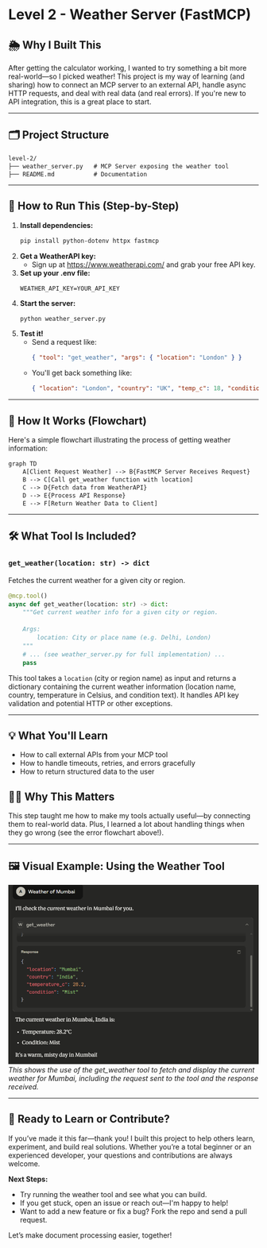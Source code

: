 # Level 2 - Weather Server (FastMCP)

## 🌦️ Why I Built This

After getting the calculator working, I wanted to try something a bit more real-world—so I picked weather! This project is my way of learning (and sharing) how to connect an MCP server to an external API, handle async HTTP requests, and deal with real data (and real errors). If you're new to API integration, this is a great place to start.

---

## 🗂️ Project Structure

```text
level-2/
├── weather_server.py   # MCP Server exposing the weather tool
├── README.md           # Documentation
```

---

## 🚀 How to Run This (Step-by-Step)

1. **Install dependencies:**
   ```bash
   pip install python-dotenv httpx fastmcp
   ```
2. **Get a WeatherAPI key:**
   - Sign up at https://www.weatherapi.com/ and grab your free API key.
3. **Set up your .env file:**
   ```env
   WEATHER_API_KEY=YOUR_API_KEY
   ```
4. **Start the server:**
   ```bash
   python weather_server.py
   ```
5. **Test it!**
   - Send a request like:
     ```json
     { "tool": "get_weather", "args": { "location": "London" } }
     ```
   - You'll get back something like:
     ```json
     { "location": "London", "country": "UK", "temp_c": 18, "condition": "Partly cloudy" }
     ```

---

## 🔄 How It Works (Flowchart)

Here's a simple flowchart illustrating the process of getting weather information:

```mermaid
graph TD
    A[Client Request Weather] --> B{FastMCP Server Receives Request}
    B --> C[Call get_weather function with location]
    C --> D{Fetch data from WeatherAPI}
    D --> E{Process API Response}
    E --> F[Return Weather Data to Client]
```

---

## 🛠️ What Tool Is Included?

### `get_weather(location: str) -> dict`
Fetches the current weather for a given city or region.

```python
@mcp.tool()
async def get_weather(location: str) -> dict:
    """Get current weather info for a given city or region.

    Args:
        location: City or place name (e.g. Delhi, London)
    """
    # ... (see weather_server.py for full implementation) ...
    pass
```

This tool takes a `location` (city or region name) as input and returns a dictionary containing the current weather information (location name, country, temperature in Celsius, and condition text). It handles API key validation and potential HTTP or other exceptions.

---

## 💡 What You'll Learn
- How to call external APIs from your MCP tool
- How to handle timeouts, retries, and errors gracefully
- How to return structured data to the user

## 🧑‍💻 Why This Matters
This step taught me how to make my tools actually useful—by connecting them to real-world data. Plus, I learned a lot about handling things when they go wrong (see the error flowchart above!).

---

## 🖼️ Visual Example: Using the Weather Tool

![Weather Tool Example](../Images/Screenshot%202025-07-09%20202727.png)
*This shows the use of the get_weather tool to fetch and display the current weather for Mumbai, including the request sent to the tool and the response received.*

---

## 🙌 Ready to Learn or Contribute?

If you’ve made it this far—thank you! I built this project to help others learn, experiment, and build real solutions. Whether you’re a total beginner or an experienced developer, your questions and contributions are always welcome.

**Next Steps:**
- Try running the weather tool and see what you can build.
- If you get stuck, open an issue or reach out—I'm happy to help!
- Want to add a new feature or fix a bug? Fork the repo and send a pull request.

Let’s make document processing easier, together! 

